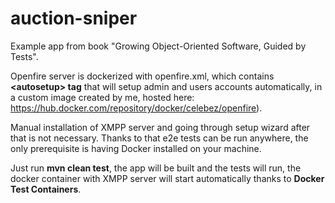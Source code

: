 # auction-sniper
Example app from book "Growing Object-Oriented Software, Guided by Tests".

Openfire server is dockerized with openfire.xml, which contains **&lt;autosetup&gt; tag** that will setup admin and users accounts automatically, in a custom image created by me, hosted here: https://hub.docker.com/repository/docker/celebez/openfire).

Manual installation of XMPP server and going through setup wizard after that is not necessary. Thanks to that e2e tests can be run anywhere, the only prerequisite is having Docker installed on your machine.

Just run **mvn clean test**, the app will be built and the tests will run, the docker container with XMPP server will start automatically thanks to **Docker Test Containers**.
